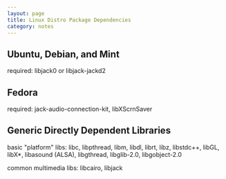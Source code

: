 ```yaml
---
layout: page
title: Linux Distro Package Dependencies
category: notes
---
```


Ubuntu, Debian, and Mint
------------------------

required: libjack0 or libjack-jackd2

Fedora
------

required: jack-audio-connection-kit, libXScrnSaver

Generic Directly Dependent Libraries
------------------------------------

basic "platform" libs: libc, libpthread, libm, libdl, librt, libz, libstdc++,
libGL, libX*, libasound (ALSA), libgthread, libglib-2.0, libgobject-2.0

common multimedia libs: libcairo, libjack

